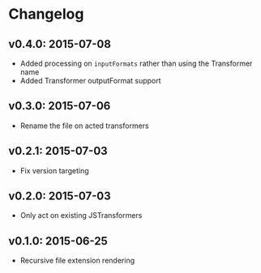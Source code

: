 # Changelog

## v0.4.0: 2015-07-08

- Added processing on `inputFormats` rather than using the Transformer name
- Added Transformer outputFormat support

## v0.3.0: 2015-07-06

- Rename the file on acted transformers

## v0.2.1: 2015-07-03

- Fix version targeting

## v0.2.0: 2015-07-03

- Only act on existing JSTransformers

## v0.1.0: 2015-06-25

- Recursive file extension rendering

